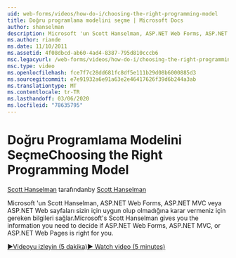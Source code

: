 ```yaml
---
uid: web-forms/videos/how-do-i/choosing-the-right-programming-model
title: Doğru programlama modelini seçme | Microsoft Docs
author: shanselman
description: Microsoft 'un Scott Hanselman, ASP.NET Web Forms, ASP.NET MVC veya ASP.NET Web sayfaları sizin için uygun olup olmadığına karar vermeniz için gereken bilgileri sağlar.
ms.author: riande
ms.date: 11/10/2011
ms.assetid: 4f08dbcd-ab60-4ad4-8387-795d810cccb6
msc.legacyurl: /web-forms/videos/how-do-i/choosing-the-right-programming-model
msc.type: video
ms.openlocfilehash: fce7f7c28dd681fc8df5e111b29d08b6000885d3
ms.sourcegitcommit: e7e91932a6e91a63e2e46417626f39d6b244a3ab
ms.translationtype: MT
ms.contentlocale: tr-TR
ms.lasthandoff: 03/06/2020
ms.locfileid: "78635795"
---
```

# <a name="choosing-the-right-programming-model"></a><span data-ttu-id="09125-103">Doğru Programlama Modelini Seçme</span><span class="sxs-lookup"><span data-stu-id="09125-103">Choosing the Right Programming Model</span></span>

<span data-ttu-id="09125-104">[Scott Hanselman](https://github.com/shanselman) tarafından</span><span class="sxs-lookup"><span data-stu-id="09125-104">by [Scott Hanselman](https://github.com/shanselman)</span></span>

<span data-ttu-id="09125-105">Microsoft 'un Scott Hanselman, ASP.NET Web Forms, ASP.NET MVC veya ASP.NET Web sayfaları sizin için uygun olup olmadığına karar vermeniz için gereken bilgileri sağlar.</span><span class="sxs-lookup"><span data-stu-id="09125-105">Microsoft's Scott Hanselman gives you the information you need to decide if ASP.NET Web Forms, ASP.NET MVC, or ASP.NET Web Pages is right for you.</span></span>

[<span data-ttu-id="09125-106">&#9654;Videoyu izleyin (5 dakika)</span><span class="sxs-lookup"><span data-stu-id="09125-106">&#9654; Watch video (5 minutes)</span></span>](https://channel9.msdn.com/Blogs/ASP-NET-Site-Videos/choosing-the-right-programming-model)
